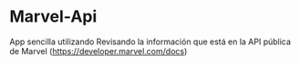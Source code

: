 # Marvel-Api
 App sencilla utilizando Revisando la información que está en la API pública de Marvel (https://developer.marvel.com/docs)
